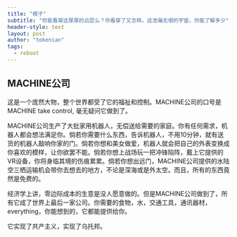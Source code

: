 ```yaml
---
title: "楔子"
subtitle: "你能看穿这厚厚的云层么？你看穿了又怎样。这浩瀚无垠的宇宙，你能了解多少"
header-style: text
layout: post
author: "tokenian"
tags:
  - reboot
---
```


## MACHINE公司

这是一个庞然大物，整个世界都受了它的福祉和控制。MACHINE公司的口号是MACHINE take control, 毫无疑问它做到了。


MACHINE公司生产了大批家用机器人，无偿送给需要的家庭。你有任何需求，机器人都会想法满足你。倘若你需要什么东西，告诉机器人，不用10分钟，就有送货的机器人敲响你家的门。倘若你想和美女做爱，机器人就会把自己的外表变换成你喜欢的模样，让你欲罢不能。倘若你想上战场玩一把冲锋陷阵，戴上它提供的VR设备，你将身临其境的伤痕累累。倘若你想出远门，MACHINE公司提供的水陆空三栖运输机会带你去想去的地方，不论是深海或是外太空。而且，所有的东西竟然是免费的。


经济学上讲，零边际成本的生意是没人愿意做的。但是MACHINE公司做到了，所有它成了世界上最后一家公司。你需要的食物，水，交通工具，通讯器材，everything，你能想到的，它都能提供给你。


它实现了共产主义，实现了乌托邦。
